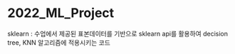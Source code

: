 # 2022_ML_Project
sklearn : 수업에서 제공된 표본데이터를 기반으로 sklearn api를 활용하여 decision tree, KNN 알고리즘에 적용시키는 코드
